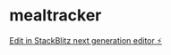 # mealtracker

[Edit in StackBlitz next generation editor ⚡️](https://stackblitz.com/~/github.com/rajivraghu/mealtracker)